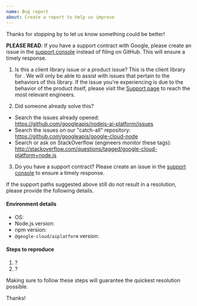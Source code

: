 ```yaml
---
name: Bug report
about: Create a report to help us improve
---
```


Thanks for stopping by to let us know something could be better!

**PLEASE READ**: If you have a support contract with Google, please create an issue in the [support console](https://cloud.google.com/support/) instead of filing on GitHub. This will ensure a timely response.

1. Is this a client library issue or a product issue?
   This is the client library for . We will only be able to assist with issues that pertain to the behaviors of this library. If the issue you're experiencing is due to the behavior of the product itself, please visit the [ Support page]() to reach the most relevant engineers.

2. Did someone already solve this?

- Search the issues already opened: https://github.com/googleapis/nodejs-ai-platform/issues
- Search the issues on our "catch-all" repository: https://github.com/googleapis/google-cloud-node
- Search or ask on StackOverflow (engineers monitor these tags): http://stackoverflow.com/questions/tagged/google-cloud-platform+node.js

3. Do you have a support contract?
   Please create an issue in the [support console](https://cloud.google.com/support/) to ensure a timely response.

If the support paths suggested above still do not result in a resolution, please provide the following details.

#### Environment details

- OS:
- Node.js version:
- npm version:
- `@google-cloud/aiplatform` version:

#### Steps to reproduce

1. ?
2. ?

Making sure to follow these steps will guarantee the quickest resolution possible.

Thanks!

